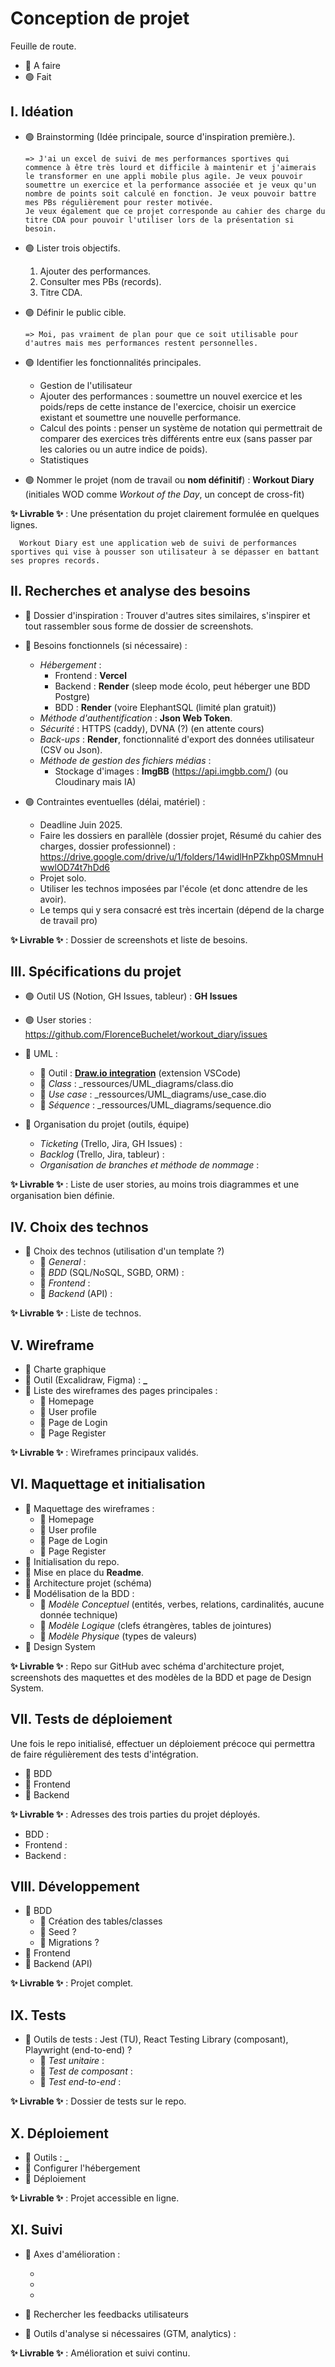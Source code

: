 # Conception de projet 

Feuille de route.

- 🔴 A faire
- 🟢 Fait 

## I. Idéation
- 🟢 Brainstorming (Idée principale, source d'inspiration première.).

      => J'ai un excel de suivi de mes performances sportives qui commence à être très lourd et difficile à maintenir et j'aimerais le transformer en une appli mobile plus agile. Je veux pouvoir soumettre un exercice et la performance associée et je veux qu'un nombre de points soit calculé en fonction. Je veux pouvoir battre mes PBs régulièrement pour rester motivée. 
      Je veux également que ce projet corresponde au cahier des charge du titre CDA pour pouvoir l'utiliser lors de la présentation si besoin.

- 🟢 Lister trois objectifs.

   1. Ajouter des performances.
   2. Consulter mes PBs (records).
   3. Titre CDA.

- 🟢 Définir le public cible.

      => Moi, pas vraiment de plan pour que ce soit utilisable pour d'autres mais mes performances restent personnelles. 

- 🟢 Identifier les fonctionnalités principales.

    - Gestion de l'utilisateur
    - Ajouter des performances : soumettre un nouvel exercice et les poids/reps de cette instance de l'exercice, choisir un exercice existant et soumettre une nouvelle performance.
    - Calcul des points : penser un système de notation qui permettrait de comparer des exercices très différents entre eux (sans passer par les calories ou un autre indice de poids).
    - Statistiques
- 🟢 Nommer le projet (nom de travail ou **nom définitif**) : **Workout Diary** (initiales WOD comme *Workout of the Day*, un concept de cross-fit)

**✨ Livrable ✨** : Une présentation du projet clairement formulée en quelques lignes.

      Workout Diary est une application web de suivi de performances sportives qui vise à pousser son utilisateur à se dépasser en battant ses propres records. 

## II. Recherches et analyse des besoins
- 🔴 Dossier d'inspiration : Trouver d'autres sites similaires, s'inspirer et tout rassembler sous forme de dossier de screenshots.
- 🔴 Besoins fonctionnels (si nécessaire) : 
   - *Hébergement* : 
      - Frontend : **Vercel**
      - Backend : **Render** (sleep mode écolo, peut héberger une BDD Postgre)
      - BDD : **Render** (voire ElephantSQL (limité plan gratuit))
   - *Méthode d'authentification* : **Json Web Token**.
   - *Sécurité* : HTTPS (caddy), DVNA (?) (en attente cours)
   - *Back-ups* : **Render**, fonctionnalité d'export des données utilisateur (CSV ou Json).
   - *Méthode de gestion des fichiers médias* : 
      - Stockage d'images : **ImgBB** (https://api.imgbb.com/) (ou Cloudinary mais IA)
- 🟢 Contraintes eventuelles (délai, matériel) :

    - Deadline Juin 2025.
    - Faire les dossiers en parallèle (dossier projet, Résumé du cahier des charges, dossier professionnel) : https://drive.google.com/drive/u/1/folders/14widlHnPZkhp0SMmnuHwwlOD74t7hDd6
    - Projet solo.
    - Utiliser les technos imposées par l'école (et donc attendre de les avoir).
    - Le temps qui y sera consacré est très incertain (dépend de la charge de travail pro)

**✨ Livrable ✨** : Dossier de screenshots et liste de besoins.

## III. Spécifications du projet
- 🟢 Outil US (Notion, GH Issues, tableur) : **GH Issues**
- 🟢 User stories : https://github.com/FlorenceBuchelet/workout_diary/issues
- 🔴 UML :
    - 🔴 Outil : **[Draw.io integration](https://marketplace.visualstudio.com/items?itemName=hediet.vscode-drawio)** (extension VSCode)
    - 🔴 *Class* : _ressources/UML_diagrams/class.dio
    - 🔴 *Use case* : _ressources/UML_diagrams/use_case.dio
    - 🔴 *Séquence* : _ressources/UML_diagrams/sequence.dio

- 🔴 Organisation du projet (outils, équipe)
   - *Ticketing* (Trello, Jira, GH Issues) : 
   - *Backlog* (Trello, Jira, tableur) : 
   - *Organisation de branches et méthode de nommage* : 

**✨ Livrable ✨** : Liste de user stories, au moins trois diagrammes et une organisation bien définie.

## IV. Choix des technos
- 🔴 Choix des technos (utilisation d'un template ?)
   - 🔴 *General* : 
   - 🔴 *BDD* (SQL/NoSQL, SGBD, ORM) : 
   - 🔴 *Frontend* : 
   - 🔴 *Backend* (API) : 

**✨ Livrable ✨** : Liste de technos.

## V. Wireframe
- 🔴 Charte graphique
- 🔴 Outil (Excalidraw, Figma) : **_**
- 🔴 Liste des wireframes des pages principales : 
   - 🔴 Homepage
   - 🔴 User profile
   - 🔴 Page de Login
   - 🔴 Page Register

**✨ Livrable ✨** : Wireframes principaux validés.

## VI. Maquettage et initialisation
- 🔴 Maquettage des wireframes :
   - 🔴 Homepage
   - 🔴 User profile
   - 🔴 Page de Login
   - 🔴 Page Register
- 🔴 Initialisation du repo.
- 🔴 Mise en place du **Readme**.
- 🔴 Architecture projet (schéma)
- 🔴 Modélisation de la BDD : 
   - 🔴 *Modèle Conceptuel* (entités, verbes, relations, cardinalités, aucune donnée technique)
   - 🔴 *Modèle Logique* (clefs étrangères, tables de jointures)
   - 🔴 *Modèle Physique* (types de valeurs)
- 🔴 Design System

**✨ Livrable ✨** : Repo sur GitHub avec schéma d'architecture projet, screenshots des maquettes et des modèles de la BDD et page de Design System.

## VII. Tests de déploiement

Une fois le repo initialisé, effectuer un déploiement précoce qui permettra de faire régulièrement des tests d'intégration.
- 🔴 BDD
- 🔴 Frontend 
- 🔴 Backend

**✨ Livrable ✨** : Adresses des trois parties du projet déployés.

- BDD : 
- Frontend : 
- Backend : 

## VIII. Développement
- 🔴 BDD
   - 🔴 Création des tables/classes
   - 🔴 Seed ?
   - 🔴 Migrations ?
- 🔴 Frontend
- 🔴 Backend (API)

**✨ Livrable ✨** : Projet complet.

## IX. Tests
- 🔴 Outils de tests : Jest (TU), React Testing Library (composant), Playwright (end-to-end) ?
    - 🔴 *Test unitaire* :
    - 🔴 *Test de composant* :
    - 🔴 *Test end-to-end* :

**✨ Livrable ✨** : Dossier de tests sur le repo.

## X. Déploiement
- 🔴 Outils : **_**
- 🔴 Configurer l'hébergement 
- 🔴 Déploiement

**✨ Livrable ✨** : Projet accessible en ligne.

## XI. Suivi
- 🔴 Axes d'amélioration : 

    - 
    - 
    - 
- 🔴 Rechercher les feedbacks utilisateurs
- 🔴 Outils d'analyse si nécessaires (GTM, analytics) : 

**✨ Livrable ✨** : Amélioration et suivi continu.